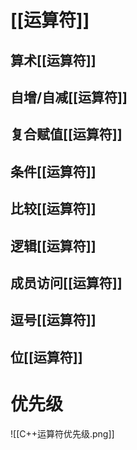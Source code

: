 
# [[运算符]]
## 算术[[运算符]]

## 自增/自减[[运算符]]

## 复合赋值[[运算符]]

## 条件[[运算符]]

## 比较[[运算符]]

## 逻辑[[运算符]]

## 成员访问[[运算符]]

## 逗号[[运算符]]

## 位[[运算符]]

# 优先级

![[C++运算符优先级.png]]
